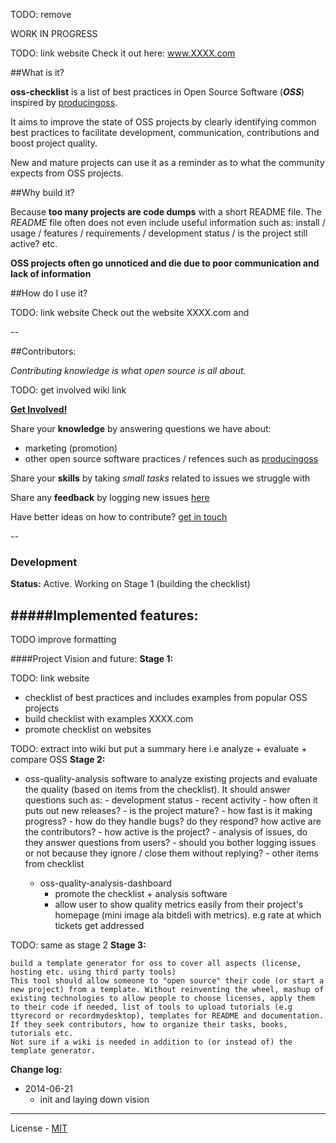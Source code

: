 TODO: remove

WORK IN PROGRESS




TODO: link website 
Check it out here: www.XXXX.com


##What is it?

**oss-checklist** is a list of best practices in Open Source Software (***OSS***) inspired by [producingoss](http://producingoss.com).

It aims to improve the state of OSS projects by clearly identifying common best practices to facilitate development, communication, contributions and boost project quality.


New and mature projects can use it as a reminder as to what the community expects from OSS projects.


##Why build it?

Because **too many projects are code dumps** with a short README file. 
The *README* file often does not even include useful information such as: install / usage / features / requirements / development status / is the project still active? etc.

**OSS projects often go unnoticed and die due to poor communication and lack of information**



##How do I use it?

TODO: link website 
Check out the website XXXX.com and 



--

##Contributors:

*Contributing knowledge is what open source is all about.*

TODO: get involved wiki link

[**Get Involved!**](link) 

Share your **knowledge** by answering questions we have about:

- marketing (promotion)
- other open source software practices / refences such as [producingoss](http://producingoss.com)


Share your **skills** by taking *small tasks* related to issues we struggle with

Share any **feedback** by logging new issues [here](https://github.com/hbtlabs/oss-checklist/issues/new)


Have better ideas on how to contribute? [get in touch](https://github.com/hbtlabs/oss-checklist/issues/new)



--

### Development

**Status:** Active. Working on Stage 1 (building the checklist)


#####Implemented features:
- 


TODO improve formatting 

####Project Vision and future:
**Stage 1:**

TODO: link website 
- checklist of best practices and includes examples from popular OSS projects
- build checklist with examples XXXX.com
- promote checklist on websites
 
TODO: extract into wiki but put a summary here i.e analyze + evaluate + compare OSS 
**Stage 2:**
- oss-quality-analysis
software to analyze existing projects and evaluate the quality (based on items from the checklist). It should answer questions such as:
            - development status
                - recent activity
                    - how often it puts out new releases?
                    - is the project mature?
                    - how fast is it making progress?
                    - how do they handle bugs? do they respond? how active are the contributors? 
                    - how active is the project?
                    - analysis of issues, do they answer questions from users?
                        - should you bother logging issues or not because they ignore / close them without replying?
                - other items from checklist
            
    - oss-quality-analysis-dashboard 
        - promote the checklist + analysis software
        - allow user to show quality metrics easily from their project's homepage (mini image ala bitdeli with metrics). e.g rate at which tickets get addressed
        
TODO: same as stage 2
**Stage 3:**

    build a template generator for oss to cover all aspects (license, hosting etc. using third party tools)
    This tool should allow someone to "open source" their code (or start a new project) from a template. Without reinventing the wheel, mashup of existing technologies to allow people to choose licenses, apply them to their code if needed, list of tools to upload tutorials (e.g ttyrecord or recordmydesktop), templates for README and documentation. If they seek contributors, how to organize their tasks, books, tutorials etc. 
    Not sure if a wiki is needed in addition to (or instead of) the template generator. 
    

**Change log:**

- 2014-06-21
  - init and laying down vision


---

License - [MIT](http://opensource.org/licenses/MIT)
